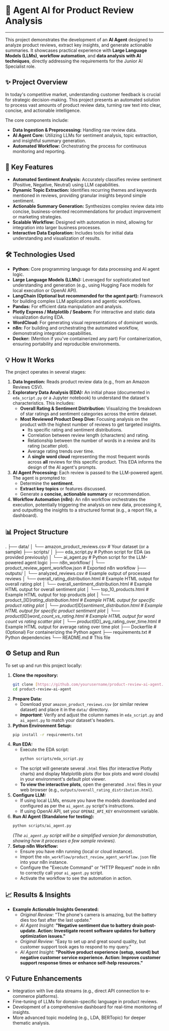 # 🤖 Agent AI for Product Review Analysis

---

This project demonstrates the development of an **AI Agent** designed to analyze product reviews, extract key insights, and generate actionable summaries. It showcases practical experience with **Large Language Models (LLMs)**, **workflow automation**, and **data analysis with AI techniques**, directly addressing the requirements for the Junior AI Specialist role.

## ✨ Project Overview

In today's competitive market, understanding customer feedback is crucial for strategic decision-making. This project presents an automated solution to process vast amounts of product review data, turning raw text into clear, concise, and actionable intelligence.

The core components include:

* **Data Ingestion & Preprocessing:** Handling raw review data.
* **AI Agent Core:** Utilizing LLMs for sentiment analysis, topic extraction, and insightful summary generation.
* **Automated Workflow:** Orchestrating the process for continuous monitoring and reporting.

## 🚀 Key Features

* **Automated Sentiment Analysis:** Accurately classifies review sentiment (Positive, Negative, Neutral) using LLM capabilities.
* **Dynamic Topic Extraction:** Identifies recurring themes and keywords mentioned in reviews, providing granular insights beyond simple sentiment.
* **Actionable Summary Generation:** Synthesizes complex review data into concise, business-oriented recommendations for product improvement or marketing strategies.
* **Scalable Workflow:** Designed with automation in mind, allowing for integration into larger business processes.
* **Interactive Data Exploration:** Includes tools for initial data understanding and visualization of results.

## 🛠️ Technologies Used

* **Python:** Core programming language for data processing and AI agent logic.
* **Large Language Models (LLMs):** Leveraged for sophisticated text understanding and generation (e.g., using Hugging Face models for local execution or OpenAI API).
* **LangChain (Optional but recommended for the agent part):** Framework for building complex LLM applications and agentic workflows.
* **Pandas:** For efficient data manipulation and analysis.
* **Plotly Express / Matplotlib / Seaborn:** For interactive and static data visualization during EDA.
* **WordCloud:** For generating visual representations of dominant words.
* **n8n:** For building and orchestrating the automated workflow, demonstrating integration capabilities.
* **Docker:** (Mention if you've containerized any part) For containerization, ensuring portability and reproducible environments.

## 💡 How It Works

The project operates in several stages:

1.  **Data Ingestion:** Reads product review data (e.g., from an Amazon Reviews CSV).
2.  **Exploratory Data Analysis (EDA):** An initial phase (documented in `eda_script.py` or a Jupyter notebook) to understand the dataset's characteristics. This includes:
    * **Overall Rating & Sentiment Distribution:** Visualizing the breakdown of star ratings and sentiment categories across the entire dataset.
    * **Most Reviewed Product Deep Dive:** Focusing analysis on the product with the highest number of reviews to get targeted insights.
        * Its specific rating and sentiment distributions.
        * Correlation between review length (characters) and rating.
        * Relationship between the number of words in a review and its rating (scatter plot).
        * Average rating trends over time.
        * A **single word cloud** representing the most frequent words across **all** reviews for this specific product.
    This EDA informs the design of the AI agent's prompts.
3.  **AI Agent Processing:** Each review is passed to the LLM-powered agent. The agent is prompted to:
    * Determine the **sentiment**.
    * **Extract key topics** or features discussed.
    * Generate a **concise, actionable summary** or recommendation.
4.  **Workflow Automation (n8n):** An n8n workflow orchestrates the execution, potentially triggering the analysis on new data, processing it, and outputting the insights to a structured format (e.g., a report file, a dashboard).

## 📊 Project Structure

.
├── data/
│   └── amazon_product_reviews.csv  # Your dataset (or a sample)
├── scripts/
│   ├── eda_script.py               # Python script for EDA (as provided previously)
│   └── ai_agent.py                 # Python script for the LLM-powered agent logic
├── n8n_workflow/
│   └── product_review_agent_workflow.json # Exported n8n workflow
├── outputs/
│   └── analyzed_reviews.csv        # Example output of processed reviews
│   └── overall_rating_distribution.html # Example HTML output for overall rating plot
│   └── overall_sentiment_distribution.html # Example HTML output for overall sentiment plot
│   └── top_10_products.html        # Example HTML output for top products plot
│   └── product_[ID]_rating_distribution.html # Example HTML output for specific product rating plot
│   └── product_[ID]_sentiment_distribution.html # Example HTML output for specific product sentiment plot
│   └── product_[ID]_word_count_vs_rating.html # Example HTML output for word count vs rating scatter plot
│   └── product_[ID]_avg_rating_over_time.html # Example HTML output for average rating over time plot
├── Dockerfile                      # (Optional) For containerizing the Python agent
├── requirements.txt                # Python dependencies
└── README.md                       # This file


## ⚙️ Setup and Run

To set up and run this project locally:

1.  **Clone the repository:**
    ```bash
    git clone [https://github.com/yourusername/product-review-ai-agent.git](https://github.com/yourusername/product-review-ai-agent.git)
    cd product-review-ai-agent
    ```
2.  **Prepare Data:**
    * Download your `amazon_product_reviews.csv` (or similar review dataset) and place it in the `data/` directory.
    * **_Important_**: Verify and adjust the column names in `eda_script.py` and `ai_agent.py` to match your dataset's headers.
3.  **Python Environment Setup:**
    ```bash
    pip install -r requirements.txt
    ```
4.  **Run EDA:**
    * Execute the EDA script:
        ```bash
        python scripts/eda_script.py
        ```
    * The script will generate several `.html` files (for interactive Plotly charts) and display Matplotlib plots (for box plots and word clouds) in your environment's default plot viewer.
    * **To view the interactive plots**, open the generated `.html` files in your web browser (e.g., `outputs/overall_rating_distribution.html`).
5.  **Configure LLM:**
    * If using local LLMs, ensure you have the models downloaded and configured as per the `ai_agent.py` script's instructions.
    * If using OpenAI API, set your `OPENAI_API_KEY` environment variable.
6.  **Run AI Agent (Standalone for testing):**
    ```bash
    python scripts/ai_agent.py
    ```
    *(The `ai_agent.py` script will be a simplified version for demonstration, showing how it processes a few sample reviews).*
7.  **Setup n8n Workflow:**
    * Ensure you have n8n running (local or cloud instance).
    * Import the `n8n_workflow/product_review_agent_workflow.json` file into your n8n instance.
    * Configure the "Execute Command" or "HTTP Request" node in n8n to correctly call your `ai_agent.py` script.
    * Activate the workflow to see the automation in action.

## 📈 Results & Insights

* **Example Actionable Insights Generated:**
    * *Original Review:* "The phone's camera is amazing, but the battery dies too fast after the last update."
    * *AI Agent Insight:* **"Negative sentiment due to battery drain post-update. Action: Investigate recent software updates for battery optimization issues."**
    * *Original Review:* "Easy to set up and great sound quality, but customer support took ages to respond to my query."
    * *AI Agent Insight:* **"Positive product experience (setup, sound) but negative customer service experience. Action: Improve customer support response times or enhance self-help resources."**

## 💡 Future Enhancements

* Integration with live data streams (e.g., direct API connection to e-commerce platforms).
* Fine-tuning of LLMs for domain-specific language in product reviews.
* Development of a comprehensive dashboard for real-time monitoring of insights.
* More advanced topic modeling (e.g., LDA, BERTopic) for deeper thematic analysis.
